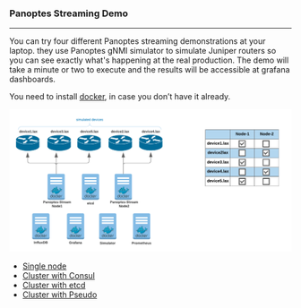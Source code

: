### Panoptes Streaming Demo
---
You can try four different Panoptes streaming demonstrations at your laptop. they use Panoptes gNMI simulator to simulate Juniper routers so you can see exactly what's happening at the real production. The demo will take a minute or two to execute and the results will be accessible at grafana dashboards.


You need to install [docker](https://docs.docker.com/get-docker/), in case you don’t have it already. 


![panoptes consul demo](imgs/demo_shards_etcd.png)

- [Single node](demo.md)
- [Cluster with Consul](demo_consul_shards.md)
- [Cluster with etcd](demo_etcd_shards.md)
- [Cluster with Pseudo](demo_pseudo_shards.md)
